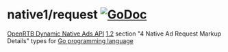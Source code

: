 # native1/request [![GoDoc](https://godoc.org/github.com/mxmCherry/openrtb/native1/request?status.svg)](https://pkg.go.dev/github.com/Relentlo/openrtb/v17/native1/request)

[OpenRTB Dynamic Native Ads API](https://iabtechlab.com/standards/openrtb-native/) [1.2](https://iabtechlab.com/wp-content/uploads/2016/07/OpenRTB-Native-Ads-Specification-Final-1.2.pdf) section "4 Native Ad Request Markup Details" types for [Go programming language](https://golang.org/)
